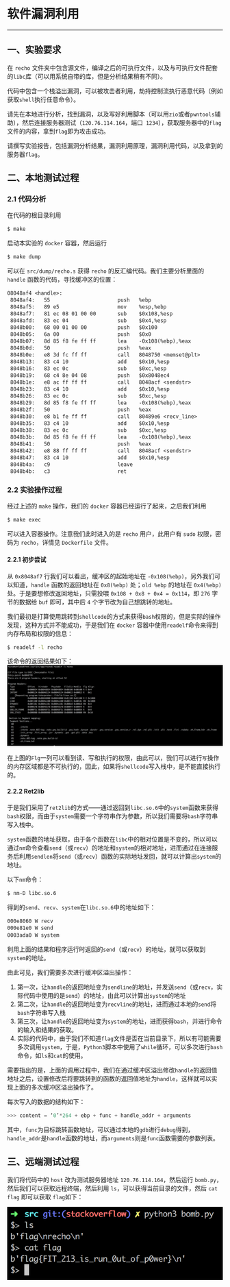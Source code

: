 #  软件漏洞利用

---

## 一、实验要求

在 `recho` 文件夹中包含源文件，编译之后的可执行文件，以及与可执行文件配套的`libc`库（可以用系统自带的库，但是分析结果稍有不同）。

代码中包含一个栈溢出漏洞，可以被攻击者利用，劫持控制流执行恶意代码（例如获取`shell`执行任意命令）。

请先在本地进行分析，找到漏洞，以及写好利用脚本（可以用`zio`或者`pwntools`辅助），然后连接服务器测试（`120.76.114.164`，端口` 1234`），获取服务器中的`flag`文件的内容，拿到`flag`即为攻击成功。

请撰写实验报告，包括漏洞分析结果，漏洞利用原理，漏洞利用代码，以及拿到的服务器`flag`。



## 二、本地测试过程

### 2.1 代码分析

在代码的根目录利用

```bash
$ make
```

启动本实验的 `docker` 容器，然后运行

```bash
$ make dump
```

可以在 `src/dump/recho.s` 获得 `recho` 的反汇编代码。我们主要分析里面的 `handle` 函数的代码，寻找缓冲区的位置：

```assembly
08048af4 <handle>:
 8048af4:	55                   	push   %ebp
 8048af5:	89 e5                	mov    %esp,%ebp
 8048af7:	81 ec 08 01 00 00    	sub    $0x108,%esp
 8048afd:	83 ec 04             	sub    $0x4,%esp
 8048b00:	68 00 01 00 00       	push   $0x100
 8048b05:	6a 00                	push   $0x0
 8048b07:	8d 85 f8 fe ff ff    	lea    -0x108(%ebp),%eax
 8048b0d:	50                   	push   %eax
 8048b0e:	e8 3d fc ff ff       	call   8048750 <memset@plt>
 8048b13:	83 c4 10             	add    $0x10,%esp
 8048b16:	83 ec 0c             	sub    $0xc,%esp
 8048b19:	68 c4 8e 04 08       	push   $0x8048ec4
 8048b1e:	e8 ac ff ff ff       	call   8048acf <sendstr>
 8048b23:	83 c4 10             	add    $0x10,%esp
 8048b26:	83 ec 0c             	sub    $0xc,%esp
 8048b29:	8d 85 f8 fe ff ff    	lea    -0x108(%ebp),%eax
 8048b2f:	50                   	push   %eax
 8048b30:	e8 b1 fe ff ff       	call   80489e6 <recv_line>
 8048b35:	83 c4 10             	add    $0x10,%esp
 8048b38:	83 ec 0c             	sub    $0xc,%esp
 8048b3b:	8d 85 f8 fe ff ff    	lea    -0x108(%ebp),%eax
 8048b41:	50                   	push   %eax
 8048b42:	e8 88 ff ff ff       	call   8048acf <sendstr>
 8048b47:	83 c4 10             	add    $0x10,%esp
 8048b4a:	c9                   	leave  
 8048b4b:	c3                   	ret    
```

### 2.2 实验操作过程

经过上述的 `make` 操作，我们的 `docker` 容器已经运行了起来，之后我们利用

```bash
$ make exec
```

可以进入容器操作。注意我们此时进入的是 `recho` 用户，此用户有 `sudo` 权限，密码为 `recho`，详情见 `Dockerfile` 文件。

#### 2.2.1 初步尝试

从 `0x8048af7` 行我们可以看出，缓冲区的起始地址在 `-0x108(%ebp)`，另外我们可以知道，`handle` 函数的返回地址在 `0x8(%ebp)` 处；`old %ebp` 的地址在 `0x4(%ebp)` 处。于是要想修改返回地址，只需投喂 `0x108 + 0x8 + 0x4 = 0x114`，即 `276` 字节的数据给 `buf` 即可，其中后 `4` 个字节改为自己想跳转的地址。

我们最初是打算使用跳转到`shellcode`的方式来获得`bash`权限的，但是实际的操作发现，这种方式并不能成功，于是我们在 `docker` 容器中使用`readelf`命令来得到内存布局和权限的信息：

```bash
$ readelf -l recho
```

该命令的返回结果如下：![readelf](img/readelf.png)

在上图的`Flg`一列可以看到读、写和执行的权限，由此可以，我们可以进行`写`操作的内存区域都是不可执行的，因此，如果将`shellcode`写入栈中，是不能直接执行的。

#### 2.2.2 Ret2lib

于是我们采用了`ret2lib`的方式——通过返回到`libc.so.6`中的`system`函数来获得`bash`权限，而由于`system`需要一个字符串作为参数，所以我们需要将`bash`字符串写入栈中。

`system`函数的地址获取，由于各个函数在`libc`中的相对位置是不变的，所以可以通过`nm`命令查看`send`（或`recv`）的地址和`system`的相对地址，进而通过在连接服务后利用`sendlen`将`send`（或`recv`）函数的实际地址发回，就可以计算出`system`的地址。

以下`nm`命令：

```bash
$ nm-D libc.so.6
```

得到的`send`、`recv`、`system`在`libc.so.6`中的地址如下：

```bash
000e8060 W recv
000e81e0 W send
0003ada0 W system
```

利用上面的结果和程序运行时返回的`send`（或`recv`）的地址，就可以获取到`system`的地址。

由此可见，我们需要多次进行缓冲区溢出操作：

1. 第一次，让`handle`的返回地址变为`sendline`的地址，并发送`send`（或`recv`，实际代码中使用的是`send`）的地址，由此可以计算出`system`的地址
2. 第二次，让`handle`的返回地址变为`recvline`的地址，进而通过本地的`send`将`bash`字符串写入栈
3. 第三次，让`handle`的返回地址变为`system`的地址，进而获得`bash`，并进行命令的输入和结果的获取。
4. 实际的代码中，由于我们不知道`flag`文件是否在当前目录下，所以有可能需要多次调用`system`，于是，`Python3`脚本中使用了`while`循环，可以多次进行`bash`命令，如`ls`和`cat`的使用。

需要指出的是，上面的调用过程中，我们在通过缓冲区溢出修改`handle`的返回值地址之后，设置修改后将要跳转到的函数的返回值地址为`handle`，这样就可以实现上面的多次缓冲区溢出操作了。

每次写入的数据的结构如下：

```python
>>> content = ‘0’*264 + ebp + func + handle_addr + arguments
```

其中，`func`为目标跳转函数地址，可以通过本地的`gdb`进行`debug`得到，`handle_addr`是`handle`函数的地址，而`arguments`则是`func`函数需要的参数列表。



## 三、远端测试过程

我们将代码中的 `host` 改为测试服务器地址 `120.76.114.164`，然后运行 `bomb.py`，然后我们可以获取远程终端，然后利用 `ls`，可以获得当前目录的文件，然后 `cat flag` 即可以获取 `flag`如下：

![result](img/result.png)





